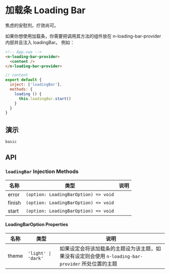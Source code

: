 # 加载条 Loading Bar 
焦虑的安慰剂，疗效尚可。

<n-space vertical align="stretch">
<n-alert title="使用前提" type="warning">
  如果你想使用加载条，你需要把调用其方法的组件放在 <n-text code>n-loading-bar-provider</n-text> 内部并且注入 <n-text code>loadingBar</n-text>。
</n-alert>
例如：

```html
<!-- App.vue -->
<n-loading-bar-provider>
  <content />
</n-loading-bar-provider>
```

```js
// content
export default {
  inject: ['loadingBar'],
  methods: {
    loading () {
      this.loadingBar.start()
    }
  }
}
```
</n-space>

## 演示
```demo
basic
```
## API
### `loadingBar` Injection Methods
|名称|类型|说明|
|-|-|-|
|error|`(option: LoadingBarOption) => void`||
|finish|`(option: LoadingBarOption) => void`||
|start|`(option: LoadingBarOption) => void`||

#### LoadingBarOption Properties
|名称|类型|说明|
|-|-|-|
|theme|`'light' \| 'dark'`|如果设定会将该加载条的主题设为该主题，如果没有设定则会使用 `n-loading-bar-provider` 所处位置的主题|